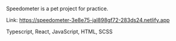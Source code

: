 Speedometer is a pet project for practice.

Link: https://speedometer-3e8e75-jal898gf72-283ds24.netlify.app

Typescript, React, JavaScript, HTML, SCSS
